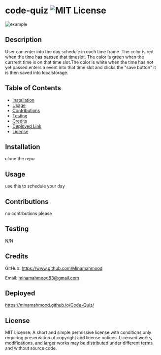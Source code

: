 # code-quiz ![MIT License](https://img.shields.io/badge/License-MIT-Green)

![example](https://user-images.githubusercontent.com/56496370/109451953-83d1fe00-7a03-11eb-8a27-0dba9fcff7f3.gif)

## Description

User can enter into the day schedule in each time frame. The color is red when the time has passed that timeslot. The color is green when the currrent time is on that time slot.The color is white when the time has not yet passed.enters a event into that time slot and clicks the "save button" it is then saved into localstorage.

## Table of Contents

- [Installation](#installation)
- [Usage](#usage)
- [Contributions](#contributions)
- [Testing](#testing)
- [Credits](#credits)
- [Deployed Link](#Deployed)
- [License](#license)

## Installation

clone the repo

## Usage

use this to schedule your day

## Contributions

no contrbutions please

## Testing

N/N

## Credits

GitHub: https://www.github.com/Minamahmood

Email: minamahmood83@gmail.com

## Deployed

https://minamahmood.github.io/Code-Quiz/

## License

MIT License: A short and simple permissive license with conditions only requiring preservation of copyright and license notices. Licensed works, modifications, and larger works may be distributed under different terms and without source code.
